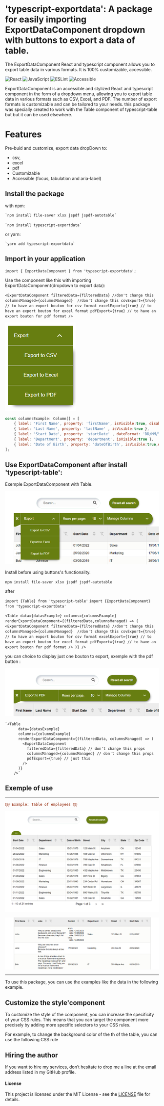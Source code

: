 # 'typescript-exportdata': A package for easily importing ExportDataComponent dropdown with buttons to export a data of table.

The ExportDataComponent React and typescript component allows you to export table data in various formats. It is 100% customizable, accessible.

![React](https://img.shields.io/badge/React-v18.2.0-61DAFB?logo=react)
![JavaScript](https://img.shields.io/badge/JavaScript-ES6-F7DF1E?logo=javascript)
![ESLint](https://img.shields.io/badge/ESLint-v8.38.0-4B32C3?logo=eslint)
![Accessible](https://img.shields.io/badge/Accessible-Yes-677e11?logo=accessible)

ExportDataComponent is an accessible and stylized React and typescript component in the form of a dropdown menu, allowing you to export table data in various formats such as CSV, Excel, and PDF. The number of export formats is customizable and can be tailored to your needs.
this package was specially created to work with the Table component of typescript-table but but it can be used elsewhere.

# Features

  Pre-buid and customize, export data dropDown to:
  - csv, 
  - excel
  - pdf 
  - Customizable
  - Accessible (focus, tabulation and aria-label)

## Install the package 
with npm:

    `npm install file-saver xlsx jspdf jspdf-autotable`

    `npm install typescript-exportdata`

or yarn:

    `yarn add typescript-exportdata`

## Import in your application

  `import { ExportDataComponent } from 'typescript-exportdata';`

Use the component like this with importing ExportDataComponent(dropdown to export data):

  `<ExportDataComponent
      filteredData={filteredData} //don't change this
      columnsManaged={columnsManaged}  //don't change this
      csvExport={true} // to have an export bouton for csv format
      excelExport={true} // to have an export bouton for excel format
      pdfExport={true} // to have an export bouton for pdf format
    />`

![table](./exportData.png "example with export buttons")

```js
const columnsExample: Column[] = [
    { label: 'First Name', property: 'firstName', isVisible:true, disableSort:true, disableFilter:true },
    { label: 'Last Name', property: 'lastName' , isVisible:true },
    { label: 'Start Date', property: 'startDate' , dateFormat: 'DD/MM/YYYY', isVisible:true },
    { label: 'Department', property: 'department', isVisible:true },
    { label: 'Date of Birth', property: 'dateOfBirth', isVisible:true,dateFormat: 'DD/MM/YYYY',   disableSort:true, disableFilter:true }  
];
```

## Use ExportDataComponent after install 'typescript-table': 

Exemple ExportDataComponent with Table.

![table](./dropdownExport.png "example with export buttons")

Install before using buttons's functionality.

`npm install file-saver xlsx jspdf jspdf-autotable`

after

  `import {Table} from 'typescript-table'`
  `import {ExportDataComponent} from 'typescript-exportData'`

  `<Table
      data={datasExample}
      columns={columnsExample}
      renderExportDataComponent={(filteredData,columnsManaged) => (
        <ExportDataComponent
          filteredData={filteredData} //don't change this
          columnsManaged={columnsManaged}  //don't change this
          csvExport={true} // to have an export bouton for csv format
          excelExport={true} // to have an export bouton for excel format
          pdfExport={true} // to have an export bouton for pdf format
        />
      )}
    />`

you can choice to display just one bouton to export, exemple with the pdf button :

![table](./exportJustOne.png "example with one button")

    `<Table
          data={datasExample}
          columns={columnsExample}
          renderExportDataComponent={(filteredData, columnsManaged) => (
            <ExportDataComponent
              filteredData={filteredData} // don't change this props
              columnsManaged={columnsManaged} // don't change this props
              pdfExport={true} // just this
            />
          )}
        />`

## Exemple of use
****************************************************************************************************************

```diff	
@@ Example: Table of employees @@
```

![table](./imgTable1.png "example of table")

![table](./typeData1.png "example of table")

****************************************************************************************************************

To use this package, you can use the examples like the data in the following example.


## Customize the style'component

To customize the style of the component, you can increase the specificity of your CSS rules. This means that you can target the component more precisely by adding more specific selectors to your CSS rules.

For example, to change the background color of the th of the table, you can use the following CSS rule

## Hiring the author
If you want to hire my services, don’t hesitate to drop me a line at the email address listed in my GitHub profile.

#### License

This project is licensed under the MIT License - see the [LICENSE]((https://github.com/palacioscaroline/typescript-table/blob/master/LICENSE).) file for details.





